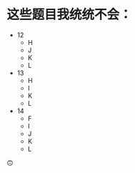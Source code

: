 # 这些题目我统统不会：

- 12
    - H
    - J
    - K
    - L
- 13
    - H
    - I
    - K
    - L
- 14
    - F
    - I
    - J
    - K
    - L

:upside_down_face: